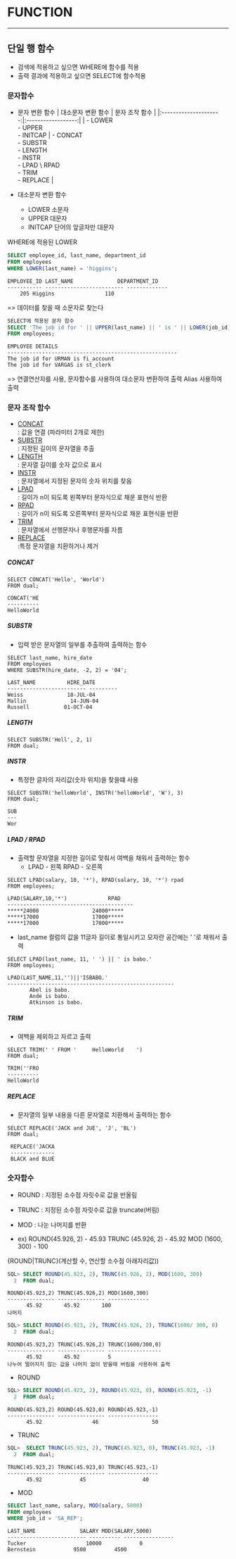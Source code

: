 # **FUNCTION**
---------

##  단일 행 함수


- 검색에 적용하고 싶으면 WHERE에 함수를 적용
- 출력 결과에 적용하고 싶으면 SELECT에 함수적용

### 문자함수
- 문자 변환 함수
    |  대소문자 변환 함수 |   문자 조작 함수 | 
    |:---------------------:|:------------------:|
    | - LOWER <br> - UPPER <br>  - INITCAP |  - CONCAT <br> - SUBSTR <br>  - LENGTH <br> - INSTR <br> - LPAD \ RPAD <br> - TRIM <br> - REPLACE | 


- 대소문자 변환 함수
    - LOWER         소문자
    - UPPER        대문자
    - INITCAP    단어의 앞글자만 대문자 


WHERE에 적용된 LOWER

```sql 
SELECT employee_id, last_name, department_id
FROM employees
WHERE LOWER(last_name) = 'higgins';
```

    EMPLOYEE_ID LAST_NAME              DEPARTMENT_ID
    ----------- ------------------------- -------------
        205 Higgins                110
        
 => 데이터를 찾을 때 소문자로 찾는다 

```sql
SELECT에 적용된 문자 함수 
SELECT 'The job id for ' || UPPER(last_name) || ' is ' || LOWER(job_id) As "EMPLOYEE DETAILS" 
FROM employees;
```

    EMPLOYEE DETAILS
    ------------------------------------------------------
    The job id for URMAN is fi_account
    The job id for VARGAS is st_clerk

 => 연결연산자를 사용, 문자함수를 사용하여 대소문자 변환하여 출력 Alias 사용하여 출력





### 문자 조작 함수

- [CONCAT](#concat)        
    : 값을 연결 (파라미터 2개로 제한)
- [SUBSTR](#substr)        
    : 지정된 길이의 문자열을 추출
- [LENGTH](#length)        
    : 문자열 길이를 숫자 값으로 표시
- [INSTR](#instr-/-rpad)   
    : 문자열에서 지정된 문자의 숫자 위치를 찾음
- [LPAD](#instr-/-rpad)        
    : 길이가 n이 되도록 왼쪽부터 문자식으로 채운 표현식 반환
- [RPAD](#rpad)        
    : 길이가 n이 되도록 오른쪽부터 문자식으로 채운 표현식을 반환
- [TRIM](#trim)       
    : 문자열에서 선행문자나 후행문자를 자름 
- [REPLACE](#replace)   
    :특정 문자열을 치환하거나 제거




##### CONCAT

```
SELECT CONCAT('Hello', 'World')
FROM dual;
```

    CONCAT('HE
    ----------
    HelloWorld

##### SUBSTR
- 입력 받은 문자열의 일부를 추출하여 출력하는 함수

```
SELECT last_name, hire_date
FROM employees
WHERE SUBSTR(hire_date, -2, 2) = '04';
```

    LAST_NAME          HIRE_DATE
    ------------------------- ---------
    Weiss              18-JUL-04
    Mallin              14-JUN-04
    Russell           01-OCT-04


##### LENGTH

```
SELECT SUBSTR('Hell', 2, 1)
FROM dual;
```


##### INSTR
- 특정한 글자의 자리값(숫자 위치)을 찾을떄 사용 


```
SELECT SUBSTR('helloWorld', INSTR('helloWorld', 'W'), 3)
FROM dual;
```

    SUB
    ---
    Wor






##### LPAD / RPAD

- 출력할 문자열을 지정한 길이로 맞춰서 여백을 채워서 출력하는 함수
    - LPAD - 왼쪽 RPAD - 오른쪽 

```
SELECT LPAD(salary, 10, '*'), RPAD(salary, 10, '*') rpad
FROM employees;
```

    LPAD(SALARY,10,'*')             RPAD
    ---------------------------------------- 
    *****24000                 24000*****
    *****17000                 17000*****
    *****17000                 17000*****

- last_name 컬럼의 값을 11글자 길이로 통일시키고 모자란 공간에는 ' '로 채워서 출력


```
SELECT LPAD(last_name, 11, ' ') || ' is babo.'
FROM employees;
```

    LPAD(LAST_NAME,11,'')||'ISBABO.'
    -----------------------------------------------------
           Abel is babo.
           Ande is babo.
           Atkinson is babo.
       
   
##### TRIM
- 여백을 제외하고 자르고 출력
```
SELECT TRIM(' ' FROM '     HelloWorld    ')
FROM dual;
```

    TRIM(''FRO
    ----------
    HelloWorld




##### REPLACE
- 문자열의 일부 내용을 다른 문자열로 치환해서 출력하는 함수


```
SELECT REPLACE('JACK and JUE', 'J', 'BL')
FROM dual;
```

     REPLACE('JACKA
     --------------
     BLACK and BLUE





### 숫자함수

- ROUND    : 지정된 소수점 자릿수로 값을 반올림
- TRUNC    : 지정된 소수점 자릿수로 값을 truncate(버림) 
- MOD    : 나눈 나머지를 반환

- ex)
    ROUND(45.926, 2)    -    45.93
    TRUNC (45.926, 2)    -    45.92
    MOD (1600, 300)    -    100

{ROUND|TRUNC}(계산할 수, 연산할 소수점 아래자리값))

```sql
SQL> SELECT ROUND(45.923, 2), TRUNC(45.926, 2), MOD(1600, 300)
  2  FROM dual;
```

    ROUND(45.923,2) TRUNC(45.926,2) MOD(1600,300)
    --------------- --------------- -------------
          45.92       45.92       100
    나머지

```sql
SQL> SELECT ROUND(45.923, 2), TRUNC(45.926, 2), TRUNC(1600/ 300, 0)
  2  FROM dual;
```

    ROUND(45.923,2) TRUNC(45.926,2) TRUNC(1600/300,0)
    --------------- --------------- -----------------
          45.92       45.92         5
    나누어 떨어지지 않는 값을 나머지 없이 받을때 버림을 사용하여 출력


- ROUND

```sql
SQL> SELECT ROUND(45.923, 2), ROUND(45.923, 0), ROUND(45.923, -1)
  2  FROM dual;
```
    ROUND(45.923,2) ROUND(45.923,0) ROUND(45.923,-1)
    --------------- --------------- ----------------
          45.92                46                 50



- TRUNC
```sql
SQL>  SELECT TRUNC(45.923, 2), TRUNC(45.923, 0), TRUNC(45.923, -1)
  2  FROM dual;
```
    TRUNC(45.923,2) TRUNC(45.923,0) TRUNC(45.923,-1)
    --------------- --------------- ----------------
          45.92            45                  40

- MOD
```sql
SELECT last_name, salary, MOD(salary, 5000)
FROM employees
WHERE job_id = 'SA_REP';
```
    LAST_NAME              SALARY MOD(SALARY,5000)
    ------------------------- ---------- ----------------
    Tucker                   10000            0
    Bernstein            9500         4500


